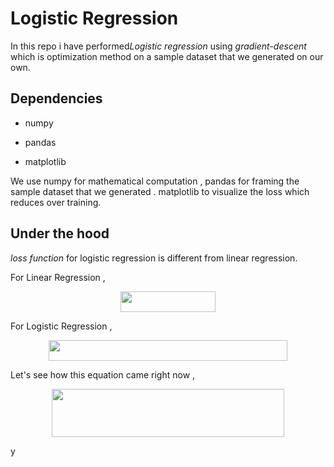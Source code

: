 # Logistic Regression

In this repo i have performed*Logistic regression* using *gradient-descent* which is optimization method on a sample dataset that we generated on our own.

## Dependencies

- numpy

- pandas

- matplotlib

We use numpy for mathematical computation , pandas for framing the sample dataset that we generated . matplotlib to visualize the loss which reduces over training.

## Under the hood

 *loss function* for logistic regression is different from linear regression.

For Linear Regression ,

<p align="center"><img src="/from_scratch/logistic_regression/gradient-descent/tex/f81a893ca8e5ebd4cae3c4cc919d31ee.svg?invert_in_darkmode&sanitize=true" align=middle width=152.1768435pt height=32.990165999999995pt/></p>

For Logistic Regression ,

<p align="center"><img src="/from_scratch/logistic_regression/gradient-descent/tex/707cdd965302e7de9a5a2b557de7be0c.svg?invert_in_darkmode&sanitize=true" align=middle width=382.0617009pt height=32.990165999999995pt/></p>

Let's see how this equation came right now ,

<p align="center"><img src="/from_scratch/logistic_regression/gradient-descent/tex/380955c5cd133c65545c95476e60177a.svg?invert_in_darkmode&sanitize=true" align=middle width=372.81511244999996pt height=77.26075664999999pt/></p>

y                                
